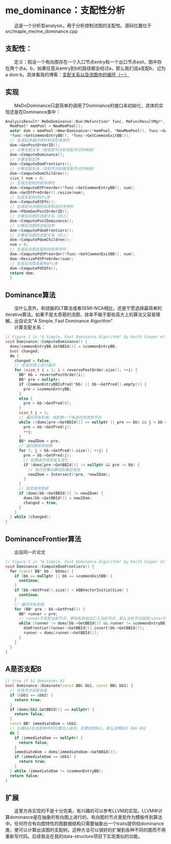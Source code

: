 # me_dominance：支配性分析
&emsp;&emsp;这是一个分析型analysis，用于分析控制流图的支配性。源码位置位于src/maple_me/me_dominance.cpp
## 支配性：
&emsp;&emsp;定义：假设一个有向图存在一个入口节点entry和一个出口节点exit，图中存在两个点a，b，如果任意从entry到b的路径都会经过a，那么我们说a支配b，记为a dom b。具体看我的博客：[支配关系以及流图中的循环（一）](https://blog.csdn.net/yeshahayes/article/details/89021028)

## 实现
&emsp;&emsp;MeDoDominance只是简单的调用了Dominance的接口来初始化，具体的实现还是在Dominance类中：
``` cpp
AnalysisResult* MeDoDominance::Run(MeFunction* func, MeFuncResultMgr*, ModuleResultMgr*) {
  MemPool* memPool = NewMemPool();
  auto* dom = memPool->New<Dominance>(*memPool, *NewMemPool(), func->GetAllBBs(),
  *func->GetCommonEntryBB(), *func->GetCommonExitBB());
  // 生成后序遍历序列和逆后序序列
  dom->GenPostOrderID();
  // 计算支配关系（被支配节点到支配节点的映射）
  dom->ComputeDominance();
  // 计算支配边界
  dom->ComputeDomFrontiers();
  // 计算支配关系（支配节点到被支配节点的映射）
  dom->ComputeDomChildren();
  size_t num = 0;
  // 生成支配树的前序序列
  dom->ComputeDtPreorder(*func->GetCommonEntryBB(), num);
  dom->GetDtPreOrder().resize(num);
  // 生成支配树的dfs序
  dom->ComputeDtDfn();
  // 生成反向流图的后序和逆后序序列
  dom->PdomGenPostOrderID();
  // 计算反向图的支配关系（同上）
  dom->ComputePostDominance();
  // 计算反向图的支配边界
  dom->ComputePdomFrontiers();
  // 计算反向图的支配关系（同上）
  dom->ComputePdomChildren();
  num = 0;
  // 生成反向图支配树的前序序列
  dom->ComputePdtPreorder(*func->GetCommonExitBB(), num);
  dom->ResizePdtPreOrder(num);
  // 生成反向图支配树dfs序
  dom->ComputePdtDfn();
  return dom;
  }
```
## Dominance算法
&emsp;&emsp;没什么意外，和烧脑的LT算法或者SEMI-NCA相比，还是宁愿选择最简单的iterative算法。如果不是太奇葩的流图，效率不输于那些高大上的算法又容易理解。出自论文"A Simple, Fast Dominance Algorithm"  
&emsp;&emsp;计算支配关系：
``` cpp
// Figure 3 in "A Simple, Fast Dominance Algorithm" by Keith Cooper et al.
void Dominance::ComputeDominance() {
  doms[commonEntryBB.GetBBId()] = &commonEntryBB;
  bool changed;
  do {
    changed = false;
    // 在逆后序上进行遍历
    for (size_t i = 1; i < reversePostOrder.size(); ++i) {
      BB* bb = reversePostOrder[i];
      BB* pre = nullptr;
      if (CommonEntryBBIsPred(*bb) || bb->GetPred().empty()) {
        pre = &commonEntryBB;
      }
      else {
        pre = bb->GetPred(0);
      }
      size_t j = 1;
      // 遍历所有前继，找到第一个有迭代信息的节点
      while ((doms[pre->GetBBId()] == nullptr || pre == bb) && j < bb->GetPred().size()) {
        pre = bb->GetPred(j);
        ++j;
      }
      BB* newIDom = pre;
      // 遍历剩余的前继
      for (; j < bb->GetPred().size(); ++j) {
        pre = bb->GetPred(j);
        // 如果迭代信息发生变化
        if (doms[pre->GetBBId()] != nullptr && pre != bb) {
          // 执行交集运算找到最近祖先
          newIDom = Intersect(*pre, *newIDom);
        }
      }
      // 信息有所更新
      if (doms[bb->GetBBId()] != newIDom) {
        doms[bb->GetBBId()] = newIDom;
        changed = true;
      }
    }
  } while (changed);
}
```

## DominanceFrontier算法
&emsp;&emsp;出自同一片论文
``` cpp
// Figure 5 in "A Simple, Fast Dominance Algorithm" by Keith Cooper et al.
void Dominance::ComputeDomFrontiers() {
  for (const BB* bb : bbVec) {
    if (bb == nullptr || bb == &commonExitBB) {
      continue;
    }
    if (bb->GetPred().size() < kBBVectorInitialSize) {
      continue;
    }
    // 遍历所有前继
    for (BB* pre : bb->GetPred()) {
      BB* runner = pre;
      // runner不支配当前节点，意味有其他边汇入当前节点，那么当前节点就是runner的支配边界
      while (runner != doms[bb->GetBBId()] && runner != &commonEntryBB) {
        domFrontier[runner->GetBBId()].insert(bb->GetBBId());
        runner = doms[runner->GetBBId()];
      }
    }
  }
}
```

## A是否支配B
``` cpp
// true if b1 dominates b2
bool Dominance::Dominate(const BB& bb1, const BB& bb2) {
  // 任意节点支配自身
  if (&bb1 == &bb2) {
    return true;
  }
  if (doms[bb2.GetBBId()] == nullptr) {
    return false;
  }
  const BB* immediateDom = &bb2;
  // 沿着bb2在支配树中的位置向上查找，如果找到bb1，那么说明bb1 dom bb2
  do {
    if (immediateDom == nullptr) {
      return false;
    }
    immediateDom = doms[immediateDom->GetBBId()];
    if (immediateDom == &bb1) {
      return true;
    }
  } while (immediateDom != &commonEntryBB);
  return false;
}
```

## 扩展
&emsp;&emsp;这里方舟实现的不是十分完美，有兴趣的可以参考LLVM的实现。LLVM中计算dominance是在抽象的有向图上进行的，有向图的节点类型作为模板传到算法中。任何符合有向图特性的图数据结构只需要抽象出一个traits提供给dominance类，便可以计算出该图的支配树。这种方法可以很好的扩展到各种不同的图而不用重新写代码。后续我会在我的data-structure项目下实现类似的功能。